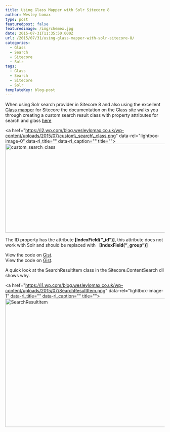 ```yaml
---
title: Using Glass Mapper with Solr Sitecore 8
author: Wesley Lomax
type: post
featuredpost: false
featuredimage: /img/chemex.jpg
date: 2015-07-31T11:35:50.000Z
url: /2015/07/31/using-glass-mapper-with-solr-sitecore-8/
categories:
  - Glass
  - Search
  - Sitecore
  - Solr
tags:
  - Glass
  - Search
  - Sitecore
  - Solr
templateKey: blog-post
---
```

When using Solr search provider in Sitecore 8 and also using the excellent [Glass mapper][1] for Sitecore the documentation on the Glass site walks you through creating a custom search result class with property attributes for search and glass [here][2]

<a href="https://i2.wp.com/blog.wesleylomax.co.uk/wp-content/uploads/2015/07/custom\_search\_class.png" data-rel="lightbox-image-0" data-rl\_title="" data-rl\_caption="" title=""><img class="alignnone wp-image-38 size-full" src="https://i2.wp.com/blog.wesleylomax.co.uk/wp-content/uploads/2015/07/custom_search_class.png?resize=516%2C281" alt="custom_search_class" width="516" height="281" srcset="https://i2.wp.com/blog.wesleylomax.co.uk/wp-content/uploads/2015/07/custom_search_class.png?w=516 516w, https://i2.wp.com/blog.wesleylomax.co.uk/wp-content/uploads/2015/07/custom_search_class.png?resize=300%2C163 300w" sizes="(max-width: 516px) 100vw, 516px" data-recalc-dims="1" /></a>

The ID property has the attribute **[IndexField(&#8220;_id&#8221;)]**, this attribute does not work with Solr and should be replaced with   **[IndexField(&#8220;_group&#8221;)]**

<div class="oembed-gist">
  <noscript>
    View the code on <a href="https://gist.github.com/Wesley-Lomax/4dcfe6b613fe6159a462">Gist</a>.
  </noscript>
</div>

<div class="oembed-gist">
  <noscript>
    View the code on <a href="https://gist.github.com/Wesley-Lomax/4dcfe6b613fe6159a462">Gist</a>.
  </noscript>
</div>

A quick look at the SearchResultItem class in the Sitecore.ContentSearch dll shows why.

<a href="https://i1.wp.com/blog.wesleylomax.co.uk/wp-content/uploads/2015/07/SearchResultItem.png" data-rel="lightbox-image-1" data-rl\_title="" data-rl\_caption="" title=""><img class="alignnone wp-image-48 size-full" src="https://i1.wp.com/blog.wesleylomax.co.uk/wp-content/uploads/2015/07/SearchResultItem.png?resize=640%2C406" alt="SearchResultItem" width="640" height="406" srcset="https://i1.wp.com/blog.wesleylomax.co.uk/wp-content/uploads/2015/07/SearchResultItem.png?w=795 795w, https://i1.wp.com/blog.wesleylomax.co.uk/wp-content/uploads/2015/07/SearchResultItem.png?resize=300%2C190 300w" sizes="(max-width: 640px) 100vw, 640px" data-recalc-dims="1" /></a>

&nbsp;

&nbsp;

 [1]: http://glass.lu/Mapper/Sc
 [2]: http://glass.lu/Mapper/Sc/Tutorials/Tutorial25